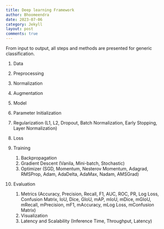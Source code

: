 ```yaml
---
title: Deep learning Framework
author: Bhoomeendra 
date: 2023-07-06
category: Jekyll
layout: post
comments: true
---
```

From input to output, all steps and methods are presented for generic classification.

1. Data

2. Preprocessing
 1. Normalization
 2. Augmentation

3. Model
 1. Parameter Initialization
 2. Regularization (L1, L2, Dropout, Batch Normalization, Early Stopping, Layer Normalization) 

4. Loss

5. Training
    1. Backpropagation
    2. Gradient Descent (Vanila, Mini-batch, Stochastic)
    3. Optimizer (SGD, Momentum, Nesterov Momentum, Adagrad, RMSProp, Adam, AdaDelta, AdaMax, Nadam, AMSGrad)

6. Evaluation
    1. Metrics (Accuracy, Precision, Recall, F1, AUC, ROC, PR, Log Loss, Confusion Matrix, IoU, Dice, GIoU, mAP, mIoU, mDice, mGIoU, mRecall, mPrecision, mF1, mAccuracy, mLog Loss, mConfusion Matrix)
    2. Visualization 
    3. Latency and Scalability (Inference Time, Throughput, Latency)
